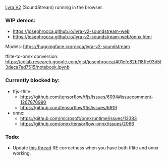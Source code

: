 [Lyra V2](https://github.com/google/lyra) (SoundStream) running in the browser.

### WIP demos:
 * https://josephrocca.github.io/lyra-v2-soundstream-web
 * https://josephrocca.github.io/lyra-v2-soundstream-web/onnx.html
 

Models: https://huggingface.co/rocca/lyra-v2-soundstream

tflite-to-onnx conversion: https://colab.research.google.com/gist/josephrocca/401efe82bf18ffe93d5f3deca7ed7515/notebook.ipynb

### Currently blocked by:

* tfjs-tflite:
   * https://github.com/tensorflow/tfjs/issues/6094#issuecomment-1267870990
   * https://github.com/tensorflow/tfjs/issues/6919
* onnx:
   * https://github.com/microsoft/onnxruntime/issues/13383
   * https://github.com/onnx/tensorflow-onnx/issues/2066
   
   
### Todo:

 * Update [this thread](https://github.com/onnx/tensorflow-onnx/issues/2059#issuecomment-1285372747) RE correctness when you have both tflite and onnx working.
